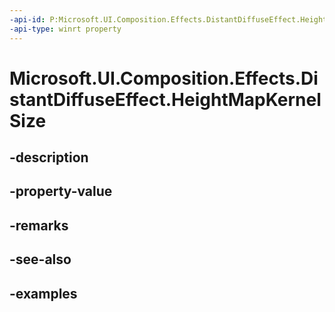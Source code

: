 ```yaml
---
-api-id: P:Microsoft.UI.Composition.Effects.DistantDiffuseEffect.HeightMapKernelSize
-api-type: winrt property
---
```


# Microsoft.UI.Composition.Effects.DistantDiffuseEffect.HeightMapKernelSize

<!--
public System.Numerics.Vector2 HeightMapKernelSize { get; set; }
-->


## -description

## -property-value

## -remarks

## -see-also

## -examples


